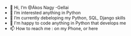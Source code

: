 - 👋 Hi, I’m @Ákos Nagy -Gellai
- 👀 I’m interested anything in Python
- 🌱 I’m currently debeloping my Python, SQL, 
    Django skills
- 💞️ I'm happy to code anything in Python
    that develops me
- 📫 How to reach me : on my Phone, or here

